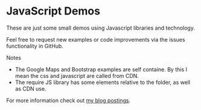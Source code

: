 JavaScript Demos
====================

These are just some small demos using Javascript libraries and technology.

Feel free to request new examples or code improvements via the issues functionality in GitHub.

Notes
- The Google Maps and Bootstrap examples are self containe. By this I mean the css and javascript are called from CDN.
- The require JS library has some elements relative to the folder, as well as CDN use.

For more information check out [my blog postings](http://www.jenntesolin.com/search.html?searchbox=javascript).
